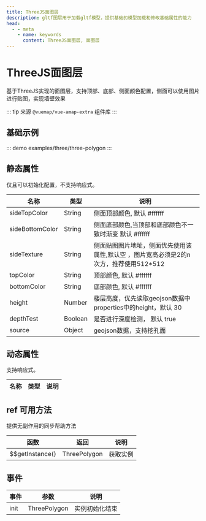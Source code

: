 ```yaml
---
title: ThreeJS面图层
description: gltf图层用于加载gltf模型，提供基础的模型加载和修改基础属性的能力
head:
  - - meta
    - name: keywords
      content: ThreeJS面图层, 面图层
---
```


# ThreeJS面图层
基于ThreeJS实现的面图层，支持顶部、底部、侧面颜色配置，侧面可以使用图片进行贴图，实现墙壁效果

::: tip
来源 ```@vuemap/vue-amap-extra``` 组件库
:::

## 基础示例

::: demo
examples/three/three-polygon
:::


## 静态属性
仅且可以初始化配置，不支持响应式。

名称 | 类型 | 说明
---|---|---|
sideTopColor  | String | 侧面顶部颜色, 默认 #ffffff
sideBottomColor  | String | 侧面底部颜色,当顶部和底部颜色不一致时渐变 默认 #ffffff
sideTexture | String | 侧面贴图图片地址，侧面优先使用该属性,默认空 ，图片宽高必须是2的n次方，推荐使用512*512
topColor | String | 顶部颜色, 默认 #ffffff
bottomColor | String | 底部颜色, 默认 #ffffff
height | Number | 楼层高度，优先读取geojson数据中properties中的height，默认 30
depthTest | Boolean | 是否进行深度检测， 默认 true
source | Object | geojson数据，支持挖孔面

## 动态属性
支持响应式。

名称 | 类型                                         | 说明
---|--------------------------------------------|---|


## ref 可用方法
提供无副作用的同步帮助方法

函数 | 返回 | 说明
---|---|---|
$$getInstance() | ThreePolygon | 获取实例

## 事件

事件 | 参数 | 说明
---|---|---|
init | ThreePolygon | 实例初始化结束

